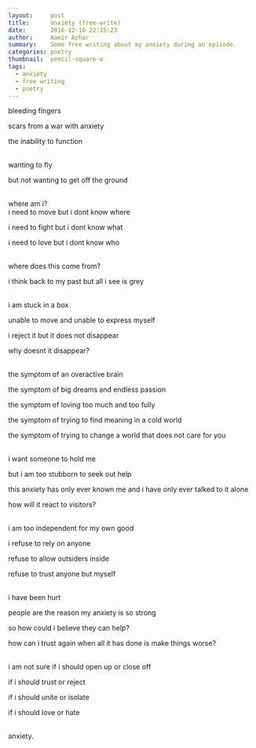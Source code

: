 ```yaml
---
layout:     post
title:      anxiety (free-write)
date:       2016-12-10 22:15:23
author:     Aamir Azhar
summary:    Some free writing about my anxiety during an episode.
categories: poetry
thumbnail:  pencil-square-o
tags:
  - anxiety
  - free writing
  - poetry
---
```

bleeding fingers

scars from a war with anxiety

the inability to function

<br>
wanting to fly

but not wanting to get off the ground

<br>
where am i?

<br>
i need to move but i dont know where

i need to fight but i dont know what

i need to love but i dont know who

<br>
where does this come from?

i think back to my past but all i see is grey

<br>
i am stuck in a box

unable to move and unable to express myself

i reject it but it does not disappear

why doesnt it disappear?

<br>
the symptom of an overactive brain

the symptom of big dreams and endless passion

the symptom of loving too much and too fully

the symptom of trying to find meaning in a cold world

the symptom of trying to change a world that does not care for you

<br>
i want someone to hold me

but i am too stubborn to seek out help

this anxiety has only ever known me and i have only ever talked to it alone

how will it react to visitors?

<br>
i am too independent for my own good

i refuse to rely on anyone

refuse to allow outsiders inside

refuse to trust anyone but myself

<br>
i have been hurt

people are the reason my anxiety is so strong

so how could i believe they can help?

how can i trust again when all it has done is make things worse?

<br>
i am not sure if i should open up or close off

if i should trust or reject

if i should unite or isolate

if i should love or hate

<br>
anxiety.

